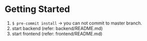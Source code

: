# Getting Started
1. `$ pre-commit install` -> you can not commit to master branch.
2. start backend (refer: backend/README.md)
3. start frontend (refer: frontend/README.md)
